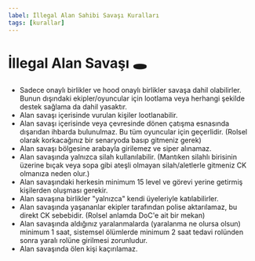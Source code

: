 ```yaml
---
label: İllegal Alan Sahibi Savaşı Kuralları
tags: [kurallar]
---
```


# İllegal Alan Savaşı :hole:

- Sadece onaylı birlikler ve hood onaylı birlikler savaşa dahil olabilirler. Bunun dışındaki ekipler/oyuncular için lootlama veya herhangi şekilde destek sağlama da dahil yasaktır. 
- Alan savaşı içerisinde vurulan kişiler lootlanabilir.
- Alan savaşı içerisinde veya çevresinde dönen çatışma esnasında dışarıdan ihbarda bulunulmaz. Bu tüm oyuncular için geçerlidir. (Rolsel olarak korkacağınız bir senaryoda basıp gitmeniz gerek)
- Alan savaşı bölgesine arabayla girilemez ve siper alınamaz.
- Alan savaşında yalnızca silah kullanılabilir. (Mantıken silahlı birisinin üzerine bıçak veya sopa gibi ateşli olmayan silah/aletlerle gitmeniz CK olmanıza neden olur.)
- Alan savaşındaki herkesin minimum 15 level ve görevi yerine getirmiş kişilerden oluşması gerekir.
- Alan savaşına birlikler "yalnızca" kendi üyeleriyle katılabilirler.
- Alan savaşında yaşananlar ekipler tarafından polise aktarılamaz, bu direkt CK sebebidir. (Rolsel anlamda DoC'e ait bir mekan)
- Alan savaşında aldığınız yaralanmalarda (yaralanma ne olursa olsun) minimum 1 saat, sistemsel ölümlerde minimum 2 saat tedavi rolünden sonra yaralı rolüne girilmesi zorunludur.
- Alan savaşında ölen kişi kaçırılamaz.
